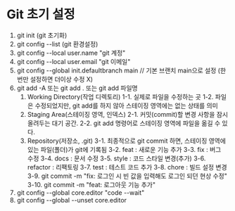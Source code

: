 # Git 초기 설정

1. git init (git 초기화)
2. git config --list (git 환경설정)
3. git config --local user.name "git 계정"
4. git config --local user.email "git 이메일"
5. git config --global init.defaultbranch main // 기본 브랜치 main으로 설정 (한번만 설정하면 더이상 수정 X)
6. git add -A 또는 git add . 또는 git add 파일명
   1. Working Directory(작업 디렉토리)
      1-1. 실제로 파일을 수정하는 곳
      1-2. 파일은 수정되었지만, git add를 하지 않아 스테이징 영역에는 없는 상태를 의미
   2. Staging Area(스테이징 영역, 인덱스)
      2-1. 커밋(commit)할 변경 사항을 잠시 올려두는 대기 공간.
      2-2. git add 명령어로 스테이징 영역에 파일을 옮길 수 있다.
   3. Repository(저장소, .git)
      3-1. 최종적으로 git commit 하면, 스테이징 영역에 있는 파일(폴더)가 git에 기록됨
      3-2. feat : 새로운 기능 추가
      3-3. fix : 버그 수정
      3-4. docs : 문서 수정
      3-5. style : 코드 스타일 변경(추가)
      3-6. refactor : 리팩토링
      3-7. test : 테스트 코드 추가
      3-8. chore : 빌드 설정 변경
      3-9. git commit -m "fix: 로그인 시 빈 값을 입력해도 로그인 되던 현상 수정"
      3-10. git commit -m "feat: 로그아웃 기능 추가"
7. git config --global core.editor "code --wait"
8. git config --global --unset core.editor
